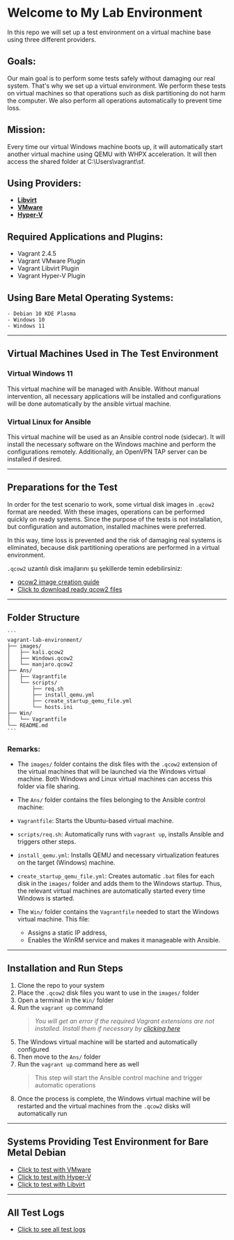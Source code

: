 # Welcome to My Lab Environment

In this repo we will set up a test environment on a virtual machine base using three different providers.

## Goals:
Our main goal is to perform some tests safely without damaging our real system. That's why we set up a virtual environment. We perform these tests on virtual machines so that operations such as disk partitioning do not harm the computer. We also perform all operations automatically to prevent time loss.


## Mission:
Every time our virtual Windows machine boots up, it will automatically start another virtual machine using QEMU with WHPX acceleration. It will then access the shared folder at C:\Users\vagrant\sf.


## Using Providers:
  - [**Libvirt**](https://github.com/ReqwerT/labenv/tree/main/libvirt)
  - [**VMware**](https://github.com/ReqwerT/labenv/tree/main/vmware)
  - [**Hyper-V**](https://github.com/ReqwerT/labenv/tree/main/hyperv)

## Required Applications and Plugins:
  - Vagrant 2.4.5
  - Vagrant VMware Plugin  
  - Vagrant Libvirt Plugin  
  - Vagrant Hyper-V Plugin  

## Using Bare Metal Operating Systems:
    - Debian 10 KDE Plasma  
    - Windows 10  
    - Windows 11  

---

## Virtual Machines Used in The Test Environment

###  Virtual Windows 11  
  This virtual machine will be managed with Ansible. Without manual intervention, all necessary applications will be installed and configurations will be done automatically by the ansible virtual machine.

###  Virtual Linux for Ansible  
  This virtual machine will be used as an Ansible control node (sidecar). It will install the necessary software on the Windows machine and perform the configurations remotely. Additionally, an OpenVPN TAP server can be installed if desired.

---

## Preparations for the Test
  In order for the test scenario to work, some virtual disk images in `.qcow2` format are needed. With these images, operations can be performed quickly on ready systems. Since the purpose of the tests is not installation, but configuration and automation, installed machines were preferred.

  In this way, time loss is prevented and the risk of damaging real systems is eliminated, because disk partitioning operations are performed in a virtual environment.

`.qcow2` uzantılı disk imajlarını şu şekillerde temin edebilirsiniz:

   - [qcow2 image creation guide](#)
   - [Click to download ready qcow2 files](#)

---

##  Folder Structure

    ```
    vagrant-lab-environment/
    ├── images/
    │   ├── kali.qcow2
    │   ├── Windows.qcow2
    │   └── manjaro.qcow2
    ├── Ans/
    │   ├── Vagrantfile
    │   └── scripts/
    │       ├── req.sh
    │       ├── install_qemu.yml
    │       ├── create_startup_qemu_file.yml
    │       └── hosts.ini
    ├── Win/
    │   └── Vagrantfile
    └── README.md
    ```

### Remarks:
  - The `images/` folder contains the disk files with the `.qcow2` extension of the virtual machines that will be launched via the Windows virtual machine. Both Windows and Linux virtual machines can access this folder via file sharing.
  
  - The `Ans/` folder contains the files belonging to the Ansible control machine:
  - `Vagrantfile`: Starts the Ubuntu-based virtual machine.
  - `scripts/req.sh`: Automatically runs with `vagrant up`, installs Ansible and triggers other steps.
  - `install_qemu.yml`: Installs QEMU and necessary virtualization features on the target (Windows) machine.
  - `create_startup_qemu_file.yml`: Creates automatic `.bat` files for each disk in the `images/` folder and adds them to the Windows startup. Thus, the relevant virtual machines are automatically started every time Windows is started.
  - The `Win/` folder contains the `Vagrantfile` needed to start the Windows virtual machine. This file:
     - Assigns a static IP address,
     - Enables the WinRM service and makes it manageable with Ansible.

  ---

## Installation and Run Steps

  1. Clone the repo to your system
  2. Place the `.qcow2` disk files you want to use in the `images/` folder
  3. Open a terminal in the `Win/` folder
  4. Run the `vagrant up` command
     > *You will get an error if the required Vagrant extensions are not installed. Install them if necessary by [clicking here](#)*
  5. The Windows virtual machine will be started and automatically configured
  6. Then move to the `Ans/` folder
  7. Run the `vagrant up` command here as well
     > This step will start the Ansible control machine and trigger automatic operations
  8. Once the process is complete, the Windows virtual machine will be restarted and the virtual machines from the `.qcow2` disks will automatically run

---
## Systems Providing Test Environment for Bare Metal Debian

  - [Click to test with VMware](https://github.com/ReqwerT/labenv/tree/main/vmware)
  - [Click to test with Hyper-V](https://github.com/ReqwerT/labenv/tree/main/hyperv)
  - [Click to test with Libvirt](https://github.com/ReqwerT/labenv/tree/main/libvirt)

---
## All Test Logs
  - [Click to see all test logs](https://github.com/ReqwerT/labenv/blob/main/tests/baremetaldebian.md)
